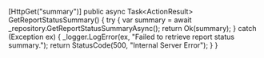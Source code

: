 [HttpGet("summary")]
public async Task<ActionResult<ReportStatusSummary>> GetReportStatusSummary()
{
    try
    {
        var summary = await _repository.GetReportStatusSummaryAsync();
        return Ok(summary);
    }
    catch (Exception ex)
    {
        _logger.LogError(ex, "Failed to retrieve report status summary.");
        return StatusCode(500, "Internal Server Error");
    }
}